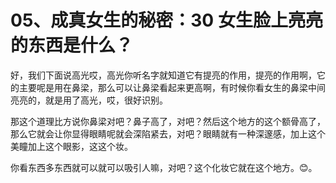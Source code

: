 # 05、成真女生的秘密：30 女生脸上亮亮的东西是什么？

好，我们下面说高光哎，高光你听名字就知道它有提亮的作用，提亮的作用啊，它的主要呢是用在鼻梁，那么可以让鼻梁看起来更高啊，有时候你看女生的鼻梁中间亮亮的，就是用了高光，哎，很好识别。

那这个道理比方说你鼻梁对吧？鼻子高了，对吧？然后这个地方的这个额骨高了，那么它就会让你显得眼睛呢就会深陷紧去，对吧？眼睛就有一种深邃感，加上这个美瞳加上这个眼影，这这个妆。

你看东西多东西就可以就可以吸引人嘛，对吧？这个化妆它就在这个地方。😊。